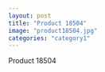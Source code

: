 ```yaml
---
layout: post
title: "Product 18504"
image: "product18504.jpg"
categories: "category1"
---
```

Product 18504
